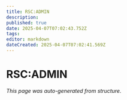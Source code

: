 ```yaml
---
title: RSC:ADMIN
description: 
published: true
date: 2025-04-07T07:02:43.752Z
tags: 
editor: markdown
dateCreated: 2025-04-07T07:02:41.569Z
---
```


# RSC:ADMIN

*This page was auto-generated from structure.*